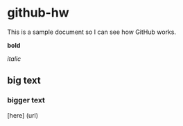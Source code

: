 # github-hw
 
This is a sample document so I can see how GitHub works.

**bold**

_italic_

## big text

### bigger text

[here] (url)